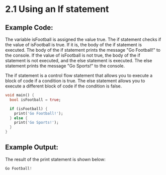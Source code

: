 # 2.1 Using an If statement


## Example Code:

The variable isFootball is assigned the value true. 
The if statement checks if the value of isFootball is true. 
If it is, the body of the if statement is executed. 
The body of the if statement prints the message "Go Football!" to the console. 
If the value of isFootball is not true, the body of the if statement is not executed, and the else statement is executed. 
The else statement prints the message "Go Sports!" to the console.

The if statement is a control flow statement that allows you to execute a block of code if a condition is true. 
The else statement allows you to execute a different block of code if the condition is false.

```dart
void main() {
  bool isFootball = true;

  if (isFootball) {
    print('Go Football!');
  } else {
    print('Go Sports!');
  }
}
```

## Example Output:

The result of the print statement is shown below:
```dart
Go Football!
```

